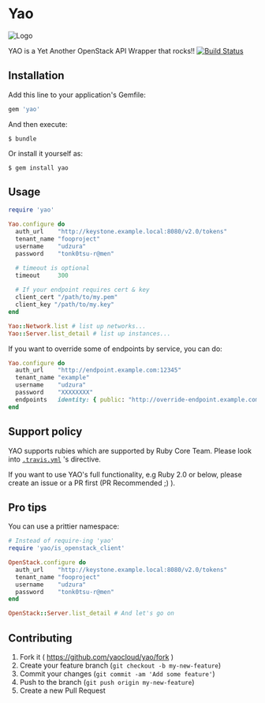 # Yao

![Logo](./yao-logo.png)

YAO is a Yet Another OpenStack API Wrapper that rocks!! [![Build Status](https://travis-ci.org/yaocloud/yao.svg)](https://travis-ci.org/yaocloud/yao)

## Installation

Add this line to your application's Gemfile:

```ruby
gem 'yao'
```

And then execute:

    $ bundle

Or install it yourself as:

    $ gem install yao

## Usage

```ruby
require 'yao'

Yao.configure do
  auth_url    "http://keystone.example.local:8080/v2.0/tokens"
  tenant_name "fooproject"
  username    "udzura"
  password    "tonk0tsu-r@men"

  # timeout is optional
  timeout     300
  
  # If your endpoint requires cert & key
  client_cert "/path/to/my.pem"
  client_key "/path/to/my.key"
end

Yao::Network.list # list up networks...
Yao::Server.list_detail # list up instances...
```

If you want to override some of endpoints by service, you can do:

```ruby
Yao.configure do
  auth_url    "http://endpoint.example.com:12345"
  tenant_name "example"
  username    "udzura"
  password    "XXXXXXXX"
  endpoints   identity: { public: "http://override-endpoint.example.com:35357/v3.0" }
end
```

## Support policy

YAO supports rubies which are supported by Ruby Core Team. Please look into [`.travis.yml`](./.travis.yml) 's directive.

If you want to use YAO's full functionality, e.g Ruby 2.0 or below, please create an issue or a PR first (PR Recommended ;) ).

## Pro tips

You can use a prittier namespace:

```ruby
# Instead of require-ing 'yao'
require 'yao/is_openstack_client'

OpenStack.configure do
  auth_url    "http://keystone.example.local:8080/v2.0/tokens"
  tenant_name "fooproject"
  username    "udzura"
  password    "tonk0tsu-r@men"
end

OpenStack::Server.list_detail # And let's go on
```

## Contributing

1. Fork it ( https://github.com/yaocloud/yao/fork )
2. Create your feature branch (`git checkout -b my-new-feature`)
3. Commit your changes (`git commit -am 'Add some feature'`)
4. Push to the branch (`git push origin my-new-feature`)
5. Create a new Pull Request
